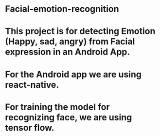 # Facial-emotion-recognition
# This project is for detecting Emotion (Happy, sad, angry) from Facial expression in an Android App. 
# For the Android app we are using react-native. 
# For training the model for recognizing face, we are using tensor flow.
